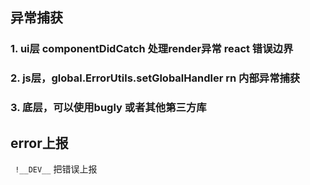 ## 异常捕获

### 1. ui层  componentDidCatch 处理render异常  react 错误边界
### 2. js层，global.ErrorUtils.setGlobalHandler   rn 内部异常捕获
### 3. 底层，可以使用bugly  或者其他第三方库

## error上报
` !__DEV__` 把错误上报


